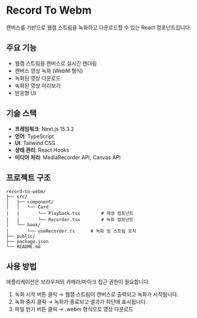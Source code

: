 # Record To Webm

캔버스를 기반으로 웹캠 스트림을 녹화하고 다운로드할 수 있는 React 컴포넌트입니다.

## 주요 기능

- 웹캠 스트림을 캔버스로 실시간 렌더링
- 캔버스 영상 녹화 (WebM 형식)
- 녹화된 영상 다운로드
- 녹화된 영상 미리보기
- 반응형 UI

## 기술 스택

- **프레임워크**: Next.js 15.3.2
- **언어**: TypeScript
- **UI**: Tailwind CSS
- **상태 관리**: React Hooks
- **미디어 처리**: MediaRecorder API, Canvas API

## 프로젝트 구조

```
record-to-webm/
├── src/
│   ├── component/
│   │   └── Card
│   │       └── Playback.tsx        # 재생 컴포넌트
│   │       └── Recorder.tsx        # 녹화 컴포넌트
│   └── hook/
│       └── useRecorder.ts      # 녹화 및 스트림 로직
├── public/
├── package.json
└── README.md
```

## 사용 방법

애플리케이션은 브라우저의 카메라/마이크 접근 권한이 필요합니다.
1. 녹화 시작 버튼 클릭 → 웹캠 스트림이 캔버스로 출력되고 녹화가 시작됩니다.
2. 녹화 중지 클릭 → 녹화가 종료되고 결과가 하단에 표시됩니다.
3. 파일 받기 버튼 클릭 → .webm 형식으로 영상 다운로드
